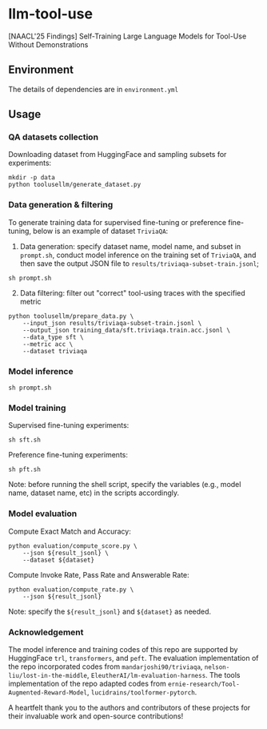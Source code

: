 # llm-tool-use
[NAACL'25 Findings] Self-Training Large Language Models for Tool-Use Without Demonstrations

## Environment
The details of dependencies are in `environment.yml`

## Usage

### QA datasets collection
Downloading dataset from HuggingFace and sampling subsets for experiments:
```
mkdir -p data
python toolusellm/generate_dataset.py
```

### Data generation & filtering

To generate training data for supervised fine-tuning or preference fine-tuning, below is an example of dataset `TriviaQA`:

1. Data generation: specify dataset name, model name, and subset in `prompt.sh`, conduct model inference on the training set of `TriviaQA`, and then save the output JSON file to `results/triviaqa-subset-train.jsonl`;
```
sh prompt.sh
```
2. Data filtering: filter out "correct" tool-using traces with the specified metric

```
python toolusellm/prepare_data.py \
    --input_json results/triviaqa-subset-train.jsonl \
    --output_json training_data/sft.triviaqa.train.acc.jsonl \
    --data_type sft \
    --metric acc \
    --dataset triviaqa
```

### Model inference
```
sh prompt.sh
```

### Model training
Supervised fine-tuning experiments:
```
sh sft.sh
```

Preference fine-tuning experiments:
```
sh pft.sh
```

Note: before running the shell script, specify the variables (e.g., model name, dataset name, etc) in the scripts accordingly.

### Model evaluation
Compute Exact Match and Accuracy:
```
python evaluation/compute_score.py \
    --json ${result_jsonl} \
    --dataset ${dataset}
```

Compute Invoke Rate, Pass Rate and Answerable Rate:
```
python evaluation/compute_rate.py \
    --json ${result_jsonl}
```
Note: specify the `${result_jsonl}` and `${dataset}` as needed.

### Acknowledgement
The model inference and training codes of this repo are supported by HuggingFace `trl`,  `transformers`, and `peft`.
The evaluation implementation of the repo incorporated codes from `mandarjoshi90/triviaqa`, `nelson-liu/lost-in-the-middle`, `EleutherAI/lm-evaluation-harness`. 
The tools implementation of the repo adapted codes from `ernie-research/Tool-Augmented-Reward-Model`, `lucidrains/toolformer-pytorch`.

A heartfelt thank you to the authors and contributors of these projects for their invaluable work and open-source contributions! 
